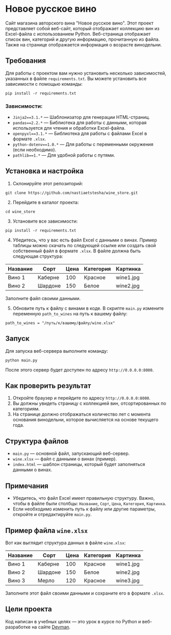 # Новое русское вино
Сайт магазина авторского вина "Новое русское вино".
Этот проект представляет собой веб-сайт, который отображает коллекцию вин из Excel-файла с использованием Python. Веб-страница отображает список вин, категорий и другую информацию, прочитанную из файла. Также на странице отображается информация о возрасте винодельни.

## Требования

Для работы с проектом вам нужно установить несколько зависимостей, указанных в файле `requirements.txt`. Вы можете установить все зависимости с помощью команды:

```
pip install -r requirements.txt
```

### Зависимости:

- `Jinja2==3.1.*` — Шаблонизатор для генерации HTML-страниц.
- `pandas==2.2.*` — Библиотека для работы с данными, которая используется для чтения и обработки Excel-файла.
- `openpyxl==3.1.*` — Библиотека для работы с файлами Excel в формате `.xlsx`.
- `python-dotenv==1.0.*` — Для работы с переменными окружения (если необходимо).
- `pathlib==1.*` — Для удобной работы с путями.

## Установка и настройка

1. Склонируйте этот репозиторий:

```
git clone https://github.com/nastiaetstesha/wine_store.git
```

2. Перейдите в каталог проекта:

```
cd wine_store
```

3. Установите все зависимости:

```
pip install -r requirements.txt
```

4. Убедитесь, что у вас есть файл Excel с данными о винах. Пример таблицы можно скачать по следующей ссылке или создать свой собственный файл в формате `.xlsx`. В файле должна быть следующая структура:

| Название | Сорт    | Цена | Категория | Картинка         |
|----------|---------|------|-----------|------------------|
| Вино 1   | Каберне | 100  | Красное   | wine1.jpg        |
| Вино 2   | Шардоне | 150  | Белое     | wine2.jpg        |

Заполните файл своими данными.

5. Обновите путь к файлу с винами в коде. В скрипте `main.py` измените переменную `path_to_wines` на путь к вашему файлу:

```
path_to_wines = "/путь/к/вашему/файлу/wine.xlsx"
```

## Запуск

Для запуска веб-сервера выполните команду:

```
python main.py
```

После этого сервер будет доступен по адресу `http://0.0.0.0:8000`.

## Как проверить результат

1. Откройте браузер и перейдите по адресу `http://0.0.0.0:8000`.
2. Вы должны увидеть страницу с коллекцией вин, отсортированных по категориям.
3. На странице должно отображаться количество лет с момента основания винодельни, которое вычисляется на основе текущего года.

## Структура файлов

- `main.py` — основной файл, запускающий веб-сервер.
- `wine.xlsx` — файл с данными о винах (пример).
- `index.html` — шаблон страницы, который будет заполняться данными о винах.

## Примечания

- Убедитесь, что файл Excel имеет правильную структуру. Важно, чтобы в файле были столбцы: `Название`, `Сорт`, `Цена`, `Категория`, `Картинка`.
- Если необходимо изменить путь к файлу или другие параметры, откройте и отредактируйте `main.py`.

## Пример файла `wine.xlsx`

Вот как выглядит структура данных в файле `wine.xlsx`:

| Название | Сорт    | Цена | Категория | Картинка         |
|----------|---------|------|-----------|------------------|
| Вино 1   | Каберне | 100  | Красное   | wine1.jpg        |
| Вино 2   | Шардоне | 150  | Белое     | wine2.jpg        |
| Вино 3   | Мерло   | 120  | Красное   | wine3.jpg        |

Заполните этот файл своими данными и сохраните его в формате `.xlsx`.

## Цели проекта

Код написан в учебных целях — это урок в курсе по Python и веб-разработке на сайте [Devman](https://dvmn.org).